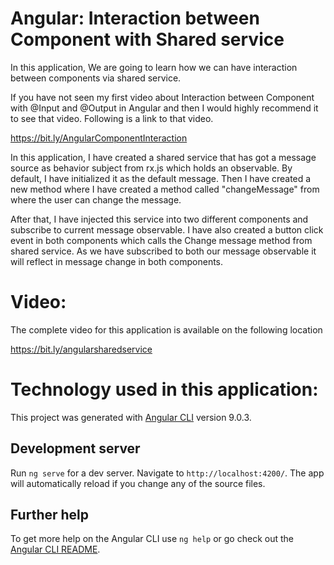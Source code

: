 # Angular: Interaction between Component with Shared service

In this application, We are going to learn how we can have interaction between components via shared service.

If you have not seen my first video about Interaction between Component with @Input and @Output in Angular and then I would highly recommend it to see that video. Following is a link to that video.

https://bit.ly/AngularComponentInteraction

In this application, I have created a shared service that has got a message source as behavior subject from rx.js which holds an observable. By default, I have initialized it as the default message. Then I have created a new method where I have created a method called "changeMessage"  from where the user can change the message.

After that, I have injected this service into two different components and subscribe to current message observable. I have also created a button click event in both components which calls the  Change message method from shared service. As we have subscribed to both our message observable it will reflect in message change in both components.

# Video:
The complete video for this application is available on the following location

https://bit.ly/angularsharedservice



# Technology used in this application:

This project was generated with [Angular CLI](https://github.com/angular/angular-cli) version 9.0.3.

## Development server

Run `ng serve` for a dev server. Navigate to `http://localhost:4200/`. The app will automatically reload if you change any of the source files.

## Further help

To get more help on the Angular CLI use `ng help` or go check out the [Angular CLI README](https://github.com/angular/angular-cli/blob/master/README.md).
